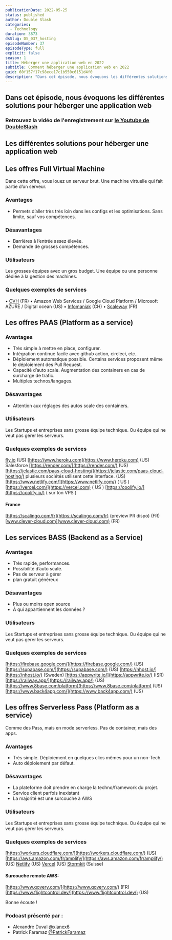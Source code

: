 ```yaml
---
publicationDate: 2022-05-25
status: published
author: Double Slash
categories:
  - Technology
duration: 3873
dsSlug: DS_037_hosting
episodeNumber: 37
episodeType: full
explicit: false
season: 1
title: Héberger une application web en 2022
subtitle: Comment héberger une application web en 2022
guid: 60f157f17c98ece17c1b550c6151d4f0
description: "Dans cet épisode, nous évoquons les différentes solutions pour héberger une application web Retrouvez la vidéo de l'enregistrement sur le Youtube de DoubleSlash Les différentes solutions pour héberger une application web Les offres Full Virtual Machine Dans cette offre, vous louez un serveur brut. Une machine virtuelle qui fait partie d’un serveur. Avantages Permets d’aller très très loin dans les configs et les optimisations. Sans limite, sauf vos compétences. Désavantages Barrières à l’entrée assez élevée. Demande de grosses compétences. Utilisateurs Les grosses équipes avec un gros budget. Une équipe ou une personne dédiée à la gestion des machines. Quelques exemples de services • OVH (FR) • Amazon Web Services / Google Cloud Platform / Microsoft AZURE / Digital ocean (US) • Infomaniak (CH) • Scaleway (FR) Les offres PAAS (Platform as a service) Avantages Très simple à mettre en place, configurer. Intégration continue facile avec github action, circleci, etc.. Déploiement automatique possible. Certains services proposent même le déploiement des Pull Request. Capacité d’auto scale. Augmentation des containers en cas de surcharge de trafic. Multiples technos/langages. Désavantages Attention aux réglages des autos scale des containers. Utilisateurs Les Startups et entreprises sans grosse équipe technique. Ou équipe qui ne veut pas gérer les serveurs. Quelques exemples de services fly.io (US) https://www.heroku.com (US) Salesforce https://render.com/ (US) https://jelastic.com/paas-cloud-hosting/ plusieurs sociétés utilisent cette interface. (US) https://www.netlify.com/ ( US ) https://vercel.com/ ( US ) https://coolify.io/ ( sur ton VPS ) France https://scalingo.com/fr (preview PR dispo) (FR) www.clever-cloud.com (FR) Les services BASS (Backend as a Service) Avantages Très rapide, performances. Possibilité d’auto scale. Pas de serveur à gérer plan gratuit généreux Désavantages Plus ou moins open source À qui appartiennent les données ? Utilisateurs Les Startups et entreprises sans grosse équipe technique. Ou équipe qui ne veut pas gérer les serveurs. Quelques exemples de services https://firebase.google.com/ (US) https://supabase.com/ (US) https://nhost.io/ (Sweden) https://appwrite.io/ (ISR) https://railway.app/ (US) https://www.8base.com/platform (US) https://www.back4app.com/ (US) Les offres Serverless Pass (Platform as a service) Comme des Pass, mais en mode serverless. Pas de container, mais des apps. Avantages Très simple. Déploiement en quelques clics mêmes pour un non-Tech. Auto déploiement par défaut. Désavantages La plateforme doit prendre en charge la techno/framework du projet. Service client parfois inexistant La majorité est une surcouche à AWS Utilisateurs Les Startups et entreprises sans grosse équipe technique. Ou équipe qui ne veut pas gérer les serveurs. Quelques exemples de services https://workers.cloudflare.com/ (US) https://aws.amazon.com/fr/amplify/ (US) Netlify (US) Vercel (US) Stormkit (Suisse) Surcouche remote AWS: https://www.qovery.com/ (FR) https://www.flightcontrol.dev/ (US) Bonne écoute ! Podcast présenté par : Alexandre Duval @xlanex6 Patrick Faramaz @PatrickFaramaz"
---
```


## Dans cet épisode, nous évoquons les différentes solutions pour héberger une application web

### Retrouvez la vidéo de l'enregistrement sur [le Youtube de DoubleSlash](https://youtu.be/zmE7EZp4vDM)

## Les différentes solutions pour héberger une application web

## Les offres Full Virtual Machine

Dans cette offre, vous louez un serveur brut. Une machine virtuelle qui fait partie d’un serveur.

### Avantages

- Permets d’aller très très loin dans les configs et les optimisations. Sans limite, sauf vos compétences.

### Désavantages

- Barrières à l’entrée assez élevée.
- Demande de grosses compétences.

### Utilisateurs

Les grosses équipes avec un gros budget. Une équipe ou une personne dédiée à la gestion des machines.

### Quelques exemples de services

• [OVH](https://www.ovhcloud.com) (FR)
• Amazon Web Services / Google Cloud Platform / Microsoft AZURE / Digital ocean (US)
• [Infomaniak](https://www.infomaniak.com/fr/hebergement/public-cloud) (CH)
• [Scaleway](https://www.scaleway.com) (FR)

## Les offres PAAS (Platform as a service)

### Avantages

- Très simple à mettre en place, configurer.
- Intégration continue facile avec github action, circleci, etc..
- Déploiement automatique possible. Certains services proposent même le déploiement des Pull Request.
- Capacité d’auto scale. Augmentation des containers en cas de surcharge de trafic.
- Multiples technos/langages.

### Désavantages

- Attention aux réglages des autos scale des containers.

### Utilisateurs

Les Startups et entreprises sans grosse équipe technique. Ou équipe qui ne veut pas gérer les serveurs.

### Quelques exemples de services

[fly.io](fly.io) (US)
[https://www.heroku.com](https://www.heroku.com) (US) Salesforce
[https://render.com/](https://render.com/) (US)
[https://jelastic.com/paas-cloud-hosting/](https://jelastic.com/paas-cloud-hosting/) plusieurs sociétés utilisent cette interface. (US)
[https://www.netlify.com/](https://www.netlify.com/) ( US )
[https://vercel.com/](https://vercel.com) ( US )
[https://coolify.io/](https://coolify.io/) ( sur ton VPS )

#### France

[https://scalingo.com/fr](https://scalingo.com/fr) (preview PR dispo) (FR)
[www.clever-cloud.com](www.clever-cloud.com) (FR)

## Les services BASS (Backend as a Service)

### Avantages

- Très rapide, performances.
- Possibilité d’auto scale.
- Pas de serveur à gérer
- plan gratuit généreux

### Désavantages

- Plus ou moins open source
- À qui appartiennent les données ?

### Utilisateurs

Les Startups et entreprises sans grosse équipe technique. Ou équipe qui ne veut pas gérer les serveurs.

### Quelques exemples de services

[https://firebase.google.com/](https://firebase.google.com/) (US)
[https://supabase.com/](https://supabase.com/) (US)
[https://nhost.io/](https://nhost.io/) (Sweden)
[https://appwrite.io/](https://appwrite.io/) (ISR)
[https://railway.app/](https://railway.app/) (US)
[https://www.8base.com/platform](https://www.8base.com/platform) (US)
[https://www.back4app.com/](https://www.back4app.com/) (US)

## Les offres Serverless Pass (Platform as a service)

Comme des Pass, mais en mode serverless. Pas de container, mais des apps.

### Avantages

- Très simple. Déploiement en quelques clics mêmes pour un non-Tech.
- Auto déploiement par défaut.

### Désavantages

- La plateforme doit prendre en charge la techno/framework du projet.
- Service client parfois inexistant
- La majorité est une surcouche à AWS

### Utilisateurs

Les Startups et entreprises sans grosse équipe technique. Ou équipe qui ne veut pas gérer les serveurs.

### Quelques exemples de services

[https://workers.cloudflare.com/](https://workers.cloudflare.com/) (US)
[https://aws.amazon.com/fr/amplify/](https://aws.amazon.com/fr/amplify/) (US) [Netlify](https://www.netlify.com/) (US)
[Vercel](https://vercel.com/) (US)
[Stormkit](https://www.stormkit.io/) (Suisse)

#### Surcouche remote AWS:

[https://www.qovery.com/](https://www.qovery.com/) (FR)
[https://www.flightcontrol.dev/](https://www.flightcontrol.dev/) (US)

Bonne écoute !

### Podcast présenté par :

- Alexandre Duval [@xlanex6](https://twitter.com/xlanex6)
- Patrick Faramaz [@PatrickFaramaz](https://twitter.com/PatrickFaramaz)

